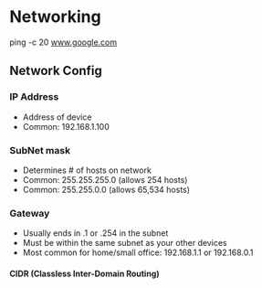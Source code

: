 # Networking

ping -c 20 www.google.com

## Network Config

### IP Address
- Address of device
- Common: 192.168.1.100

### SubNet mask
- Determines # of hosts on network
- Common: 255.255.255.0 (allows 254 hosts)
- Common: 255.255.0.0 (allows 65,534 hosts)

### Gateway
- Usually ends in .1 or .254 in the subnet
- Must be within the same subnet as your other devices
- Most common for home/small office: 192.168.1.1 or 192.168.0.1

#### CIDR (Classless Inter-Domain Routing)
